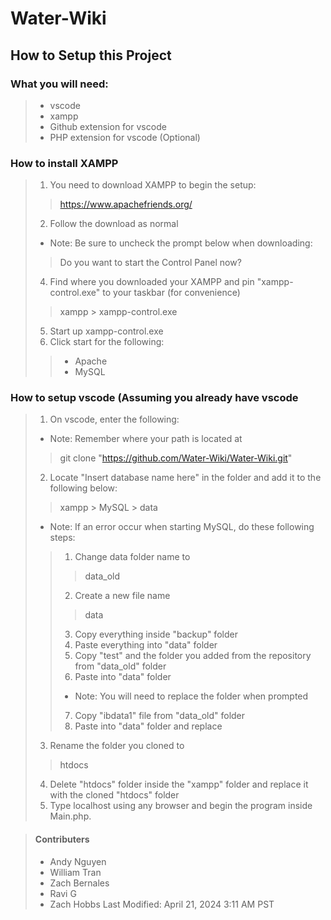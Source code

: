 # Water-Wiki

## How to Setup this Project

### What you will need:
> - vscode
> - xampp
> - Github extension for vscode
> - PHP extension for vscode (Optional)

### How to install XAMPP

> 1. You need to download XAMPP to begin the setup:
>
>> https://www.apachefriends.org/
>
> 2. Follow the download as normal
> - Note: Be sure to uncheck the prompt below when downloading:
>> Do you want to start the Control Panel now?
>
> 4. Find where you downloaded your XAMPP and pin "xampp-control.exe" to your taskbar (for convenience)
>> xampp > xampp-control.exe
>
> 5. Start up xampp-control.exe
> 6. Click start for the following:
>> - Apache
>> - MySQL

### How to setup vscode (Assuming you already have vscode
> 1. On vscode, enter the following:
> - Note: Remember where your path is located at
>> git clone "https://github.com/Water-Wiki/Water-Wiki.git"
>
> 2. Locate "Insert database name here" in the folder and add it to the following below:
>> xampp > MySQL > data
>
> - Note: If an error occur when starting MySQL, do these following steps:
>> 1. Change data folder name to
>>> data_old
>>
>> 2. Create a new file name
>>> data
>>
>> 3. Copy everything inside "backup" folder
>> 4. Paste everything into "data" folder
>> 5. Copy "test" and the folder you added from the repository from "data_old" folder
>> 6. Paste into "data" folder
>> - Note: You will need to replace the folder when prompted
>> 7. Copy "ibdata1" file from "data_old" folder
>> 8. Paste into "data" folder and replace
>
> 3. Rename the folder you cloned to
>> htdocs
>
> 4. Delete "htdocs" folder inside the "xampp" folder and replace it with the cloned "htdocs" folder
> 5. Type localhost using any browser and begin the program inside Main.php.

> #### Contributers
>
> - Andy Nguyen
> - William Tran
> - Zach Bernales
> - Ravi G
> - Zach Hobbs
>  Last Modified: April 21, 2024 3:11 AM PST
